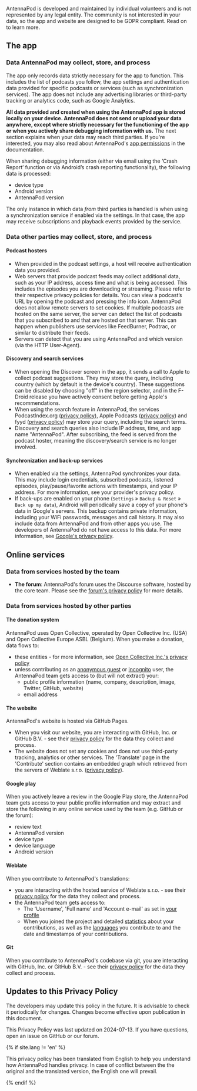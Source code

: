 AntennaPod is developed and maintained by individual volunteers and is not represented by any legal entity. The community is not interested in your data, so the app and website are designed to be GDPR compliant. Read on to learn more.

## The app

### Data AntennaPod may collect, store, and process
The app only records data strictly necessary for the app to function. This includes the list of podcasts you follow, the app settings and authentication data provided for specific podcasts or services (such as synchronization services). The app does not include any advertising libraries or third-party tracking or analytics code, such as Google Analytics.

**All data provided and created when using the AntennaPod app is stored locally on your device. AntennaPod does not send or upload your data anywhere, except where strictly necessary for the functioning of the app or when you actively share debugging information with us.** The next section explains when your data may reach third parties. If you're interested, you may also read about AntennaPod's [app permissions](/documentation/general/app-permissions) in the documentation.

When sharing debugging information (either via email using the ‘Crash Report’ function or via Android’s crash reporting functionality), the following data is processed:
  - device type
  - Android version
  - AntennaPod version

The only instance in which data *from* third parties is handled is when using a synchronization service if enabled via the settings. In that case, the app may receive subscriptions and playback events provided by the service.

### Data other parties may collect, store, and process

#### Podcast hosters
- When provided in the podcast settings, a host will receive authentication data you provided.
- Web servers that provide podcast feeds may collect additional data, such as your IP address, access time and what is being accessed. This includes the episodes you are downloading or streaming. Please refer to their respective privacy policies for details. You can view a podcast’s URL by opening the podcast and pressing the info icon. AntennaPod does not allow remote servers to set cookies. If multiple podcasts are hosted on the same server, the server can detect the list of podcasts that you subscribed to and that are hosted on that server. This can happen when publishers use services like FeedBurner, Podtrac, or similar to distribute their feeds.
- Servers can detect that you are using AntennaPod and which version (via the HTTP User-Agent).

#### Discovery and search services
- When opening the Discover screen in the app, it sends a call to Apple to collect podcast suggestions. They may store the query, including country (which by default is the device's country). These suggestions can be disabled by choosing "off" in the region selector, and in the F-Droid release you have actively consent before getting Apple's recommendations.
- When using the search feature in AntennaPod, the services PodcastIndex.org ([privacy policy](https://github.com/Podcastindex-org/legal/blob/main/PrivacyPolicy.md)), Apple Podcasts ([privacy policy](https://www.apple.com/legal/privacy/en-ww/)) and fyyd ([privacy policy](https://fyyd.de/privacy)) may store your query, including the search terms.
- Discovery and search queries also include IP address, time, and app name "AntennaPod". After subscribing, the feed is served from the podcast hoster, meaning the discovery/search service is no longer involved.

#### Synchronization and back-up services
- When enabled via the settings, AntennaPod synchronizes your data. This may include login credentials, subscribed podcasts, listened episodes, play/pause/favorite actions with timestamps, and your IP address. For more information, see your provider's privacy policy.
- If back-ups are enabled on your phone (`Settings` » `Backup & Reset` » `Back up my data`), Android will periodically save a copy of your phone's data in Google's servers. This backup contains private information, including your WiFi passwords, messages and call history. It may also include data from AntennaPod and from other apps you use. The developers of AntennaPod do not have access to this data. For more information, see [Google's privacy policy](https://policies.google.com).

## Online services

### Data from services hosted by the team
- **The forum**: AntennaPod's forum uses the Discourse software, hosted by the core team. Please see the [forum's privacy policy](https://forum.antennapod.org/privacy) for more details.

### Data from services hosted by other parties

#### The donation system
AntennaPod uses Open Collective, operated by Open Collective Inc. (USA) and Open Collective Europe ASBL (Belgium). When you make a donation, data flows to:
- these entities - for more information, see [Open Collective Inc.'s privacy policy](https://opencollective.com/privacypolicy)
- unless contributing as an [anonymous guest](https://docs.opencollective.com/help/financial-contributors/payments#contributing-as-a-guest) or [incognito](https://docs.opencollective.com/help/financial-contributors/payments#select-a-contributor) user, the AntennaPod team gets access to (but will not extract) your:
  - public profile information (name, company, description, image, Twitter, GitHub, website)
  - email address

#### The website
AntennaPod's website is hosted via GitHub Pages.
- When you visit our website, you are interacting with GitHub, Inc. or GitHub B.V. - see their [privacy policy](https://docs.github.com/en/site-policy/privacy-policies/github-general-privacy-statement) for the data they collect and process.
- The website does not set any cookies and does not use third-party tracking, analytics or other services. The 'Translate' page in the 'Contribute' section contains an embedded graph which retrieved from the servers of Weblate s.r.o. ([privacy policy](https://weblate.org/en-gb/privacy/)).

#### Google play
When you actively leave a review in the Google Play store, the AntennaPod team gets access to your public profile information and may extract and store the following in any online service used by the team (e.g. GitHub or the forum):
- review text
- AntennaPod version
- device type
- device language
- Android version

#### Weblate
When you contribute to AntennaPod's translations:
- you are interacting with the hosted service of Weblate s.r.o. - see their [privacy policy](https://weblate.org/en-gb/privacy/) for the data they collect and process.
- the AntennaPod team gets access to:
  - The 'Username', 'Full name' and 'Account e-mail' as set in [your profile](https://hosted.weblate.org/accounts/profile/#account)
  - When you joined the project and detailed [statistics](https://docs.weblate.org/en/latest/devel/reporting.html#stats) about your contributions, as well as the [languages](https://docs.weblate.org/en/latest/devel/reporting.html#credits) you contribute to and the date and timestamps of your contributions.

#### Git
When you contribute to AntennaPod's codebase via git, you are interacting with GitHub, Inc. or GitHub B.V. - see their [privacy policy](https://docs.github.com/en/site-policy/privacy-policies/github-general-privacy-statement) for the data they collect and process.

## Updates to this Privacy Policy
The developers may update this policy in the future. It is advisable to check it periodically for changes. Changes become effective upon publication in this document.

This Privacy Policy was last updated on 2024-07-13.
If you have questions, open an issue on GitHub or our forum.

<!-- mdpo-disable-next-line -->
{% if site.lang != 'en' %}

This privacy policy has been translated from English to help you understand how AntennaPod handles privacy. In case of conflict between the the original and the translated version, the English one will prevail.

<!-- mdpo-disable-next-line -->
{% endif %}
